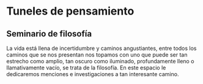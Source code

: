 # Tuneles de pensamiento

## Seminario de filosofía

La vida está llena de incertidumbre y caminos angustiantes, entre todos los caminos que se nos presentan nos topamos con uno que puede ser tan estrecho como amplio, tan oscuro como iluminado, profundamente lleno o llamativamente vacío, se trata de la filosofía. En este espacio le dedicaremos menciones e investigaciones a tan interesante camino.  
